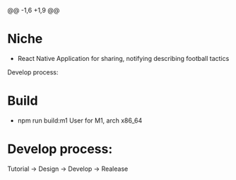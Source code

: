 @@ -1,6 +1,9 @@
# Niche
- React Native Application for sharing, notifying describing football tactics

Develop process:
# Build
- npm run build:m1
User for M1, arch x86_64
# Develop process:
Tutorial -> Design -> Develop -> Realease
